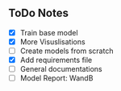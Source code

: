 ## ToDo Notes

- [x] Train base model
- [x] More Visuslisations
- [ ] Create models from scratch
- [x] Add requirements file
- [ ] General documentations
- [ ] Model Report: WandB